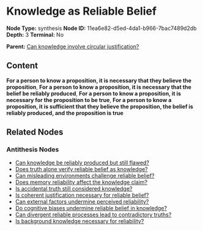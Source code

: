 # Knowledge as Reliable Belief

**Node Type:** synthesis
**Node ID:** 11ea6e82-d5ed-4da1-b966-7bac7489d2db
**Depth:** 3
**Terminal:** No

**Parent:** [Can knowledge involve circular justification?](can-knowledge-involve-circular-justification-antithesis-0975e34b-2624-4170-9d90-1e2f6f61ee78.md)

## Content

**For a person to know a proposition, it is necessary that they believe the proposition**, **For a person to know a proposition, it is necessary that the belief be reliably produced**, **For a person to know a proposition, it is necessary for the proposition to be true**, **For a person to know a proposition, it is sufficient that they believe the proposition, the belief is reliably produced, and the proposition is true**

## Related Nodes

### Antithesis Nodes

- [Can knowledge be reliably produced but still flawed?](can-knowledge-be-reliably-produced-but-still-flawed-antithesis-6d2e988f-4214-4f9d-bd49-b5f794c3a3bc.md)
- [Does truth alone verify reliable belief as knowledge?](does-truth-alone-verify-reliable-belief-as-knowledge-antithesis-45c68c37-f772-428d-8f6c-1dddb59ebf15.md)
- [Can misleading environments challenge reliable belief?](can-misleading-environments-challenge-reliable-belief-antithesis-8c65600d-1978-4567-9445-c87d38d064a5.md)
- [Does memory reliability affect the knowledge claim?](does-memory-reliability-affect-the-knowledge-claim-antithesis-fbe87e27-d21a-4b98-a52d-e2909927b6a7.md)
- [Is accidental truth still considered knowledge?](is-accidental-truth-still-considered-knowledge-antithesis-9cd95bf4-3cd2-465c-bcb1-4fb3eaa6dd23.md)
- [Is coherent justification necessary for reliable belief?](is-coherent-justification-necessary-for-reliable-belief-antithesis-3eb260d0-a9d2-4b60-80fc-cc3d4ba629b9.md)
- [Can external factors undermine perceived reliability?](can-external-factors-undermine-perceived-reliability-antithesis-ad4665d3-cd3b-4fa1-aacd-443beba383a7.md)
- [Do cognitive biases undermine reliable belief in knowledge?](do-cognitive-biases-undermine-reliable-belief-in-knowledge-antithesis-f4f8ef66-bed8-4464-82c1-be687f0edc27.md)
- [Can divergent reliable processes lead to contradictory truths?](can-divergent-reliable-processes-lead-to-contradictory-truths-antithesis-9852fdbb-8754-407d-8809-3fd6e5131b99.md)
- [Is background knowledge necessary for reliability?](is-background-knowledge-necessary-for-reliability-antithesis-46f291db-1d15-45d7-b769-bbea9b6dec50.md)
